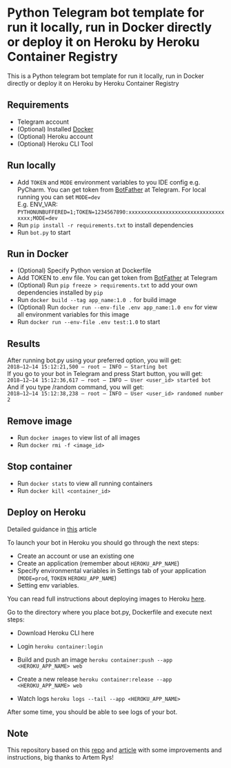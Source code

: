 # Python Telegram bot template for run it locally, run in Docker directly or deploy it on Heroku by Heroku Container Registry
This is a Python telegram bot template for run it locally, run in Docker directly or deploy it on Heroku by Heroku Container Registry 

## Requirements
* Telegram account
* (Optional) Installed [Docker](https://www.docker.com/)
* (Optional) Heroku account
* (Optional) Heroku CLI Tool

## Run locally
* Add `TOKEN` and `MODE` environment variables to you IDE config e.g. PyCharm. You can get token from [BotFather](https://www.t.me/BotFather) at Telegram. For local running you can set `MODE=dev`<br> E.g. ENV_VAR: `PYTHONUNBUFFERED=1;TOKEN=1234567890:xxxxxxxxxxxxxxxxxxxxxxxxxxxxxxxxxxx;MODE=dev`
* Run `pip install -r requirements.txt` to install dependencies
* Run `bot.py` to start

## Run in Docker
* (Optional) Specify Python version at Dockerfile
* Add TOKEN to .env file. You can get token from [BotFather](https://www.t.me/BotFather) at Telegram
* (Optional) Run `pip freeze > requirements.txt` to add your own dependencies installed by `pip`
* Run `docker build --tag app_name:1.0 .` for build image
* (Optional) Run `docker run --env-file .env app_name:1.0 env` for view all environment variables for this image
* Run `docker run --env-file .env test:1.0` to start

## Results
After running bot.py using your preferred option, you will get:<br>
`2018–12–14 15:12:21,500 — root — INFO — Starting bot`<br>
If you go to your bot in Telegram and press Start button, you will get:<br>
`2018–12–14 15:12:36,617 — root — INFO — User <user_id> started bot`<br>
And if you type /random command, you will get:<br>
`2018–12–14 15:12:38,238 — root — INFO — User <user_id> randomed number 2`

## Remove image
* Run `docker images` to view list of all images
* Run `docker rmi -f <image_id>`

## Stop container 
* Run `docker stats` to view all running containers
* Run `docker kill <container_id>`

## Deploy on Heroku
Detailed guidance in [this](https://medium.com/python4you/creating-telegram-bot-and-deploying-it-on-heroku-471de1d96554) article

To launch your bot in Heroku you should go through the next steps:
* Create an account or use an existing one
* Create an application (remember about `HEROKU_APP_NAME`)
* Specify environmental variables in Settings tab of your application (`MODE=prod`, `TOKEN` `HEROKU_APP_NAME`)
* Setting env variables.

You can read full instructions about deploying images to Heroku [here](https://devcenter.heroku.com/articles/container-registry-and-runtime).

Go to the directory where you place bot.py, Dockerfile and execute next steps:
* Download Heroku CLI here
* Login
`heroku container:login`

* Build and push an image
`heroku container:push --app <HEROKU_APP_NAME> web`

* Create a new release
`heroku container:release --app <HEROKU_APP_NAME> web`

* Watch logs
`heroku logs --tail --app <HEROKU_APP_NAME>`

After some time, you should be able to see logs of your bot.

## Note
This repository based on this [repo](https://github.com/artemrys/python-telegram-bot-heroku-example) and [article](https://medium.com/python4you/creating-telegram-bot-and-deploying-it-on-heroku-471de1d96554) with some improvements and instructions, big thanks to Artem Rys!
